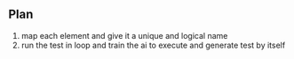 ## Plan

1. map each element and give it a unique and logical name
2. run the test in loop and train the ai to execute and generate test by itself
```
